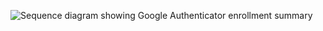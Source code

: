 <div class="full">

![Sequence diagram showing Google Authenticator enrollment summary](/img/authenticators/java-authenticators-google-enrollment-summary.png)

</div>
